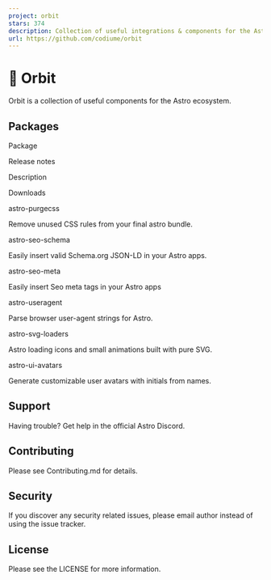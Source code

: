 ```yaml
---
project: orbit
stars: 374
description: Collection of useful integrations & components for the Astro ecosystem. ⭐️ Star to support our work!
url: https://github.com/codiume/orbit
---
```


🚀 Orbit
========

  
  
Orbit is a collection of useful components for the Astro ecosystem.  
  

Packages
--------

Package

Release notes

Description

Downloads

astro-purgecss

Remove unused CSS rules from your final astro bundle.

astro-seo-schema

Easily insert valid Schema.org JSON-LD in your Astro apps.

astro-seo-meta

Easily insert Seo meta tags in your Astro apps

astro-useragent

Parse browser user-agent strings for Astro.

astro-svg-loaders

Astro loading icons and small animations built with pure SVG.

astro-ui-avatars

Generate customizable user avatars with initials from names.

Support
-------

Having trouble? Get help in the official Astro Discord.

Contributing
------------

Please see Contributing.md for details.

Security
--------

If you discover any security related issues, please email author instead of using the issue tracker.

License
-------

Please see the LICENSE for more information.
